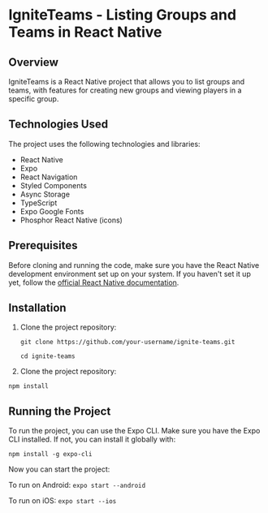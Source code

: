 # IgniteTeams - Listing Groups and Teams in React Native

## Overview

IgniteTeams is a React Native project that allows you to list groups and teams, with features for creating new groups and viewing players in a specific group.

## Technologies Used

The project uses the following technologies and libraries:

- React Native
- Expo
- React Navigation
- Styled Components
- Async Storage
- TypeScript
- Expo Google Fonts
- Phosphor React Native (icons)

## Prerequisites

Before cloning and running the code, make sure you have the React Native development environment set up on your system. If you haven't set it up yet, follow the [official React Native documentation](https://reactnative.dev/docs/environment-setup).

## Installation

1. Clone the project repository:

   `git clone https://github.com/your-username/ignite-teams.git`

   `cd ignite-teams`
   
2. Clone the project repository:
   
  `npm install`


## Running the Project

To run the project, you can use the Expo CLI. Make sure you have the Expo CLI installed. If not, you can install it globally with:

`npm install -g expo-cli`

Now you can start the project:

To run on Android: `expo start --android`

To run on iOS: `expo start --ios`

